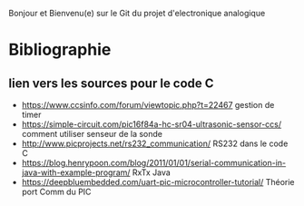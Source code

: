 Bonjour et Bienvenu(e) sur le Git du projet d'electronique analogique

# Bibliographie

## lien vers les sources pour le code C

* https://www.ccsinfo.com/forum/viewtopic.php?t=22467 						gestion de timer
* https://simple-circuit.com/pic16f84a-hc-sr04-ultrasonic-sensor-ccs/ 				comment utiliser senseur de la sonde
* http://www.picprojects.net/rs232_communication/ 						RS232 dans le code C
* https://blog.henrypoon.com/blog/2011/01/01/serial-communication-in-java-with-example-program/	RxTx Java
* https://deepbluembedded.com/uart-pic-microcontroller-tutorial/ 					Théorie port Comm du PIC
